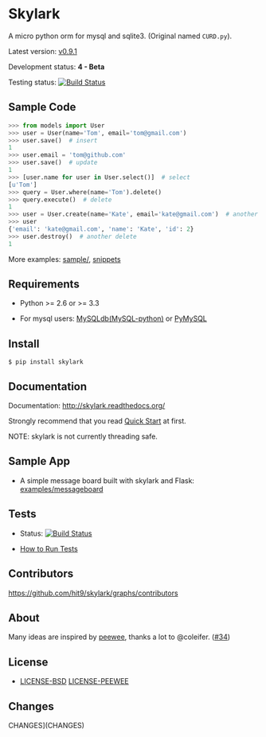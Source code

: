 Skylark
=======

A micro python orm for mysql and sqlite3. (Original named `CURD.py`).

Latest version: [v0.9.1](https://github.com/hit9/skylark/releases/tag/v0.9.1)

Development status: **4 - Beta**

Testing status: [![Build Status](https://travis-ci.org/hit9/skylark.png?branch=master)](https://travis-ci.org/hit9/skylark)

Sample Code
-----------

```python
>>> from models import User
>>> user = User(name='Tom', email='tom@gmail.com')
>>> user.save()  # insert
1
>>> user.email = 'tom@github.com'
>>> user.save()  # update
1
>>> [user.name for user in User.select()]  # select
[u'Tom']
>>> query = User.where(name='Tom').delete()
>>> query.execute()  # delete
1
>>> user = User.create(name='Kate', email='kate@gmail.com')  # another insert
>>> user
{'email': 'kate@gmail.com', 'name': 'Kate', 'id': 2}
>>> user.destroy()  # another delete
1
```

More examples: [sample/](sample/), [snippets](snippets/)

Requirements
------------

- Python >= 2.6 or >= 3.3

- For mysql users: [MySQLdb(MySQL-python)](https://pypi.python.org/pypi/MySQL-python) or [PyMySQL](https://github.com/PyMySQL/PyMySQL)

Install
-------

    $ pip install skylark

Documentation
-------------

Documentation: http://skylark.readthedocs.org/

Strongly recommend that you read [Quick Start](http://skylark.readthedocs.org/en/latest/quickstart.html) at first.

NOTE: skylark is not currently threading safe.

Sample App
----------

- A simple message board built with skylark and Flask: [examples/messageboard](examples/messageboard)

Tests
-----

- Status: [![Build Status](https://travis-ci.org/hit9/skylark.png?branch=master)](https://travis-ci.org/hit9/skylark)

- [How to Run Tests](tests/README.md)

Contributors
------------

https://github.com/hit9/skylark/graphs/contributors

About
-----

Many ideas are inspired by [peewee](https://github.com/coleifer/peewee), thanks a lot to @coleifer.
([#34](https://github.com/hit9/skylark/issues/34))

License
-------

- [LICENSE-BSD](LICENSE-BSD)
 [LICENSE-PEEWEE](LICENSE-PEEWE[E)

Changes
-------

CHANGES](CHANGES)
